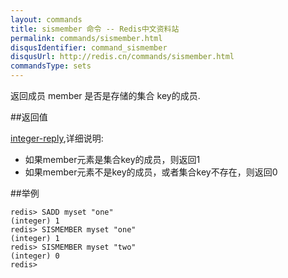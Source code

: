 ```yaml
---
layout: commands
title: sismember 命令 -- Redis中文资料站
permalink: commands/sismember.html
disqusIdentifier: command_sismember
disqusUrl: http://redis.cn/commands/sismember.html
commandsType: sets
---
```


返回成员 member 是否是存储的集合 key的成员.

##返回值

[integer-reply](/topics/protocol.html#integer-reply),详细说明:

- 如果member元素是集合key的成员，则返回1
- 如果member元素不是key的成员，或者集合key不存在，则返回0

##举例
	
	redis> SADD myset "one"
	(integer) 1
	redis> SISMEMBER myset "one"
	(integer) 1
	redis> SISMEMBER myset "two"
	(integer) 0
	redis> 